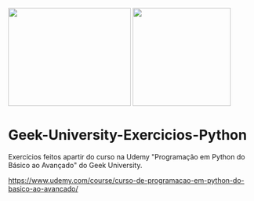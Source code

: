 <img src="https://www.startpage.com/av/proxy-image?piurl=https%3A%2F%2Fuser-images.githubusercontent.com%2F49538805%2F70857548-4bfa9b80-1ecf-11ea-8804-d00a511fb897.jpg&sp=1601382443T656aae2f36b59b837c966cfb34523d232d6508bc50694b1b8b8c3307199fa6f5" width="250" height="200" />      <img src="https://www.startpage.com/av/proxy-image?piurl=https%3A%2F%2Fwww.python.org%2Fstatic%2Fopengraph-icon-200x200.png&sp=1601383087Td3ab0f5c68c84a60a86ba6a36190cfe521567da72e38b77157973be85ef0fea9" width="200" height="200" />

#      Geek-University-Exercicios-Python
Exercícios feitos apartir do curso na Udemy "Programação em Python do Básico ao Avançado" do Geek University.

https://www.udemy.com/course/curso-de-programacao-em-python-do-basico-ao-avancado/
